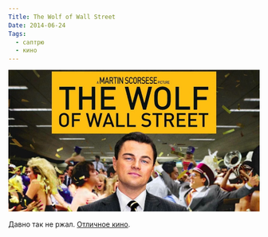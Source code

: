 ```yaml
---
Title: The Wolf of Wall Street
Date: 2014-06-24
Tags:
  - саптрю
  - кино
---
```


![the-wolf-of-wall-st.jpg](images/the-wolf-of-wall-st.jpg)

Давно так не ржал. [Отличное кино](http://www.imdb.com/title/tt0993846/).